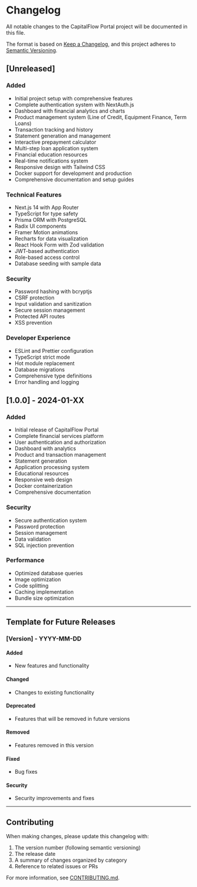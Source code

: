 
# Changelog

All notable changes to the CapitalFlow Portal project will be documented in this file.

The format is based on [Keep a Changelog](https://keepachangelog.com/en/1.0.0/),
and this project adheres to [Semantic Versioning](https://semver.org/spec/v2.0.0.html).

## [Unreleased]

### Added
- Initial project setup with comprehensive features
- Complete authentication system with NextAuth.js
- Dashboard with financial analytics and charts
- Product management system (Line of Credit, Equipment Finance, Term Loans)
- Transaction tracking and history
- Statement generation and management
- Interactive prepayment calculator
- Multi-step loan application system
- Financial education resources
- Real-time notifications system
- Responsive design with Tailwind CSS
- Docker support for development and production
- Comprehensive documentation and setup guides

### Technical Features
- Next.js 14 with App Router
- TypeScript for type safety
- Prisma ORM with PostgreSQL
- Radix UI components
- Framer Motion animations
- Recharts for data visualization
- React Hook Form with Zod validation
- JWT-based authentication
- Role-based access control
- Database seeding with sample data

### Security
- Password hashing with bcryptjs
- CSRF protection
- Input validation and sanitization
- Secure session management
- Protected API routes
- XSS prevention

### Developer Experience
- ESLint and Prettier configuration
- TypeScript strict mode
- Hot module replacement
- Database migrations
- Comprehensive type definitions
- Error handling and logging

## [1.0.0] - 2024-01-XX

### Added
- Initial release of CapitalFlow Portal
- Complete financial services platform
- User authentication and authorization
- Dashboard with analytics
- Product and transaction management
- Statement generation
- Application processing system
- Educational resources
- Responsive web design
- Docker containerization
- Comprehensive documentation

### Security
- Secure authentication system
- Password protection
- Session management
- Data validation
- SQL injection prevention

### Performance
- Optimized database queries
- Image optimization
- Code splitting
- Caching implementation
- Bundle size optimization

---

## Template for Future Releases

### [Version] - YYYY-MM-DD

#### Added
- New features and functionality

#### Changed
- Changes to existing functionality

#### Deprecated
- Features that will be removed in future versions

#### Removed
- Features removed in this version

#### Fixed
- Bug fixes

#### Security
- Security improvements and fixes

---

## Contributing

When making changes, please update this changelog with:
1. The version number (following semantic versioning)
2. The release date
3. A summary of changes organized by category
4. Reference to related issues or PRs

For more information, see [CONTRIBUTING.md](CONTRIBUTING.md).
